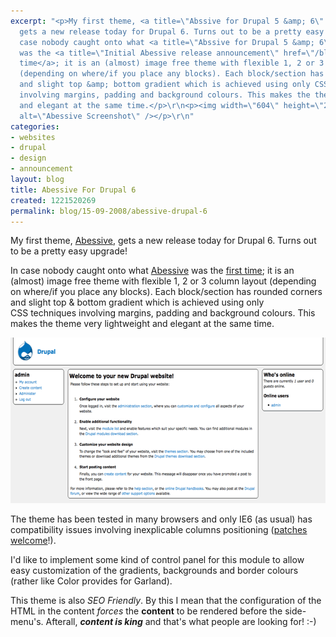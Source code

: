 ```yaml
---
excerpt: "<p>My first theme, <a title=\"Abssive for Drupal 5 &amp; 6\" href=\"http://drupal.org/project/abessive\">Abessive</a>,
  gets a new release today for Drupal 6. Turns out to be a pretty easy upgrade!</p>\r\n<p>In
  case nobody caught onto what <a title=\"Abssive for Drupal 5 &amp; 6\" href=\"http://drupal.org/project/abessive\">Abessive</a>
  was the <a title=\"Initial Abessive release announcement\" href=\"/blog/12-06-2008/my-first-drupal-theme\">first
  time</a>; it is an (almost) image free theme with flexible 1, 2 or 3 column layout
  (depending on where/if you place any blocks). Each block/section has rounded corners
  and slight top &amp; bottom gradient which is achieved using only CSS&nbsp;techniques
  involving margins, padding and background colours. This makes the theme very lightweight
  and elegant at the same time.</p>\r\n<p><img width=\"604\" height=\"265\" src=\"/sites/thingy-ma-jig.co.uk/files/abbessive-d6.png\"
  alt=\"Abessive Screenshot\" /></p>\r\n"
categories:
- websites
- drupal
- design
- announcement
layout: blog
title: Abessive For Drupal 6
created: 1221520269
permalink: blog/15-09-2008/abessive-drupal-6
---
```

<p>My first theme, <a title="Abssive for Drupal 5 &amp; 6" href="http://drupal.org/project/abessive">Abessive</a>, gets a new release today for Drupal 6. Turns out to be a pretty easy upgrade!</p>
<p>In case nobody caught onto what <a title="Abssive for Drupal 5 &amp; 6" href="http://drupal.org/project/abessive">Abessive</a> was the <a title="Initial Abessive release announcement" href="/blog/12-06-2008/my-first-drupal-theme">first time</a>; it is an (almost) image free theme with flexible 1, 2 or 3 column layout (depending on where/if you place any blocks). Each block/section has rounded corners and slight top &amp; bottom gradient which is achieved using only CSS&nbsp;techniques involving margins, padding and background colours. This makes the theme very lightweight and elegant at the same time.</p>
<p><img width="604" height="265" src="/sites/thingy-ma-jig.co.uk/files/abbessive-d6.png" alt="Abessive Screenshot" /></p>
<!--break-->
<p>The theme has been tested in many browsers and only IE6 (as usual) has compatibility issues involving inexplicable columns positioning (<a title="Abessive for IE6 Issue" href="http://drupal.org/node/304146">patches welcome</a>!).</p>
<p>I'd like to implement some kind of control panel for this module to allow easy customization of the gradients, backgrounds and border colours (rather like Color provides for Garland).</p>
<p>This theme is also <em>SEO Friendly</em>. By this I mean that the configuration of the HTML in the content <em>forces</em> the <strong>content</strong> to be rendered before the side-menu's. Afterall, <strong><em>content is king</em></strong> and that's what people are looking for! :-)</p>
